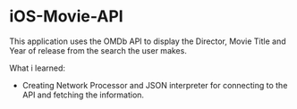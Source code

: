 # iOS-Movie-API

This application uses the OMDb API to display the Director, Movie Title and Year of release from the search the user makes.

What i learned:
- Creating Network Processor and JSON interpreter for connecting to the API and fetching the information.
